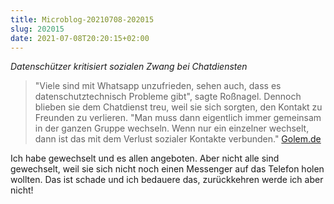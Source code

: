 ```yaml
---
title: Microblog-20210708-202015
slug: 202015
date: 2021-07-08T20:20:15+02:00
---
```


_Datenschützer kritisiert sozialen Zwang bei Chatdiensten_ 
> "Viele sind mit Whatsapp unzufrieden, sehen auch, dass es datenschutztechnisch Probleme gibt", sagte Roßnagel. Dennoch blieben sie dem Chatdienst treu, weil sie sich sorgten, den Kontakt zu Freunden zu verlieren. "Man muss dann eigentlich immer gemeinsam in der ganzen Gruppe wechseln. Wenn nur ein einzelner wechselt, dann ist das mit dem Verlust sozialer Kontakte verbunden." [Golem.de](https://www.golem.de/news/abkehr-von-whatsapp-datenschuetzer-kritisiert-sozialen-zwang-bei-chatdiensten-2107-157967.html)

Ich habe gewechselt und es allen angeboten. Aber nicht alle sind gewechselt, weil sie sich nicht noch einen Messenger auf das Telefon holen wollten. Das ist schade und ich bedauere das, zurückkehren werde ich aber nicht!